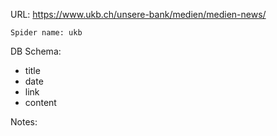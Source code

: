 URL: https://www.ukb.ch/unsere-bank/medien/medien-news/

    Spider name: ukb

DB Schema:
- title
- date
- link
- content

Notes: